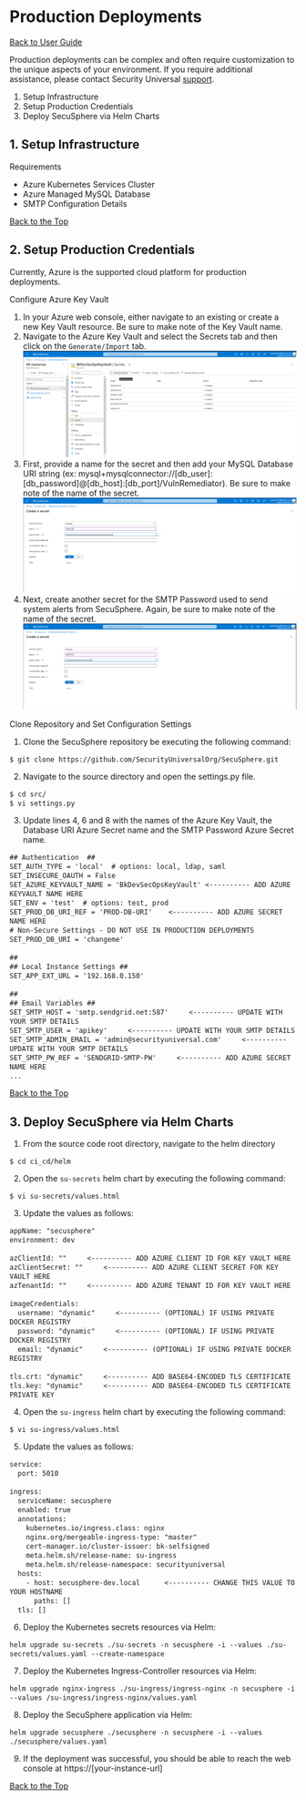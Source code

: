 # Production Deployments
[Back to User Guide](./README.md)

Production deployments can be complex and often require customization to the unique aspects of your environment.  If you require additional assistance, please contact Security Universal [support](mailto:admin@securityuniversal.com).

1. Setup Infrastructure
2. Setup Production Credentials
3. Deploy SecuSphere via Helm Charts

## 1. Setup Infrastructure

Requirements
* Azure Kubernetes Services Cluster
* Azure Managed MySQL Database
* SMTP Configuration Details

[Back to the Top](#production-deployments)

## 2. Setup Production Credentials
Currently, Azure is the supported cloud platform for production deployments.

Configure Azure Key Vault
1. In your Azure web console, either navigate to an existing or create a new Key Vault resource.  Be sure to make note of the Key Vault name.
2. Navigate to the Azure Key Vault and select the Secrets tab and then click on the `Generate/Import` tab.
![Diagram](./screenshots/azure_key_vault_menu.png)
3. First, provide a name for the secret and then add your MySQL Database URI string (ex: mysql+mysqlconnector://[db_user]:[db_password]@[db_host]:[db_port]/VulnRemediator).  Be sure to make note of the name of the secret. 
![Diagram](./screenshots/azure_key_vault_prod_db.png)
4. Next, create another secret for the SMTP Password used to send system alerts from SecuSphere.  Again, be sure to make note of the name of the secret.
![Diagram](./screenshots/azure_key_vault_smtp_pw.png)

Clone Repository and Set Configuration Settings
1. Clone the SecuSphere repository be executing the following command:
```shell
$ git clone https://github.com/SecurityUniversalOrg/SecuSphere.git
```
2. Navigate to the source directory and open the settings.py file.
```shell
$ cd src/
$ vi settings.py
```
3. Update lines 4, 6 and 8 with the names of the Azure Key Vault, the Database URI Azure Secret name and the SMTP Password Azure Secret name.
```shell
## Authentication  ##
SET_AUTH_TYPE = 'local'  # options: local, ldap, saml
SET_INSECURE_OAUTH = False
SET_AZURE_KEYVAULT_NAME = 'BkDevSecOpsKeyVault' <---------- ADD AZURE KEYVAULT NAME HERE
SET_ENV = 'test'  # options: test, prod
SET_PROD_DB_URI_REF = 'PROD-DB-URI'    <---------- ADD AZURE SECRET NAME HERE
# Non-Secure Settings - DO NOT USE IN PRODUCTION DEPLOYMENTS
SET_PROD_DB_URI = 'changeme'

##
## Local Instance Settings ##
SET_APP_EXT_URL = '192.168.0.150'

##
## Email Variables ##
SET_SMTP_HOST = 'smtp.sendgrid.net:587'     <---------- UPDATE WITH YOUR SMTP DETAILS
SET_SMTP_USER = 'apikey'     <---------- UPDATE WITH YOUR SMTP DETAILS
SET_SMTP_ADMIN_EMAIL = 'admin@securityuniversal.com'     <---------- UPDATE WITH YOUR SMTP DETAILS
SET_SMTP_PW_REF = 'SENDGRID-SMTP-PW'     <---------- ADD AZURE SECRET NAME HERE
...
```

[Back to the Top](#production-deployments)

## 3. Deploy SecuSphere via Helm Charts
1. From the source code root directory, navigate to the helm directory
```shell
$ cd ci_cd/helm 
```
2. Open the `su-secrets` helm chart by executing the following command:
```shell
$ vi su-secrets/values.html
```
3. Update the values as follows:
```shell
appName: "secusphere"
environment: dev

azClientId: ""     <---------- ADD AZURE CLIENT ID FOR KEY VAULT HERE
azClientSecret: ""     <---------- ADD AZURE CLIENT SECRET FOR KEY VAULT HERE
azTenantId: ""     <---------- ADD AZURE TENANT ID FOR KEY VAULT HERE

imageCredentials:
  username: "dynamic"     <---------- (OPTIONAL) IF USING PRIVATE DOCKER REGISTRY
  password: "dynamic"     <---------- (OPTIONAL) IF USING PRIVATE DOCKER REGISTRY
  email: "dynamic"     <---------- (OPTIONAL) IF USING PRIVATE DOCKER REGISTRY

tls.crt: "dynamic"     <---------- ADD BASE64-ENCODED TLS CERTIFICATE
tls.key: "dynamic"     <---------- ADD BASE64-ENCODED TLS CERTIFICATE PRIVATE KEY

```

4. Open the `su-ingress` helm chart by executing the following command:
```shell
$ vi su-ingress/values.html
```
5. Update the values as follows:
```shell
service:
  port: 5010

ingress:
  serviceName: secusphere
  enabled: true
  annotations:
    kubernetes.io/ingress.class: nginx
    nginx.org/mergeable-ingress-type: "master"
    cert-manager.io/cluster-issuer: bk-selfsigned
    meta.helm.sh/release-name: su-ingress
    meta.helm.sh/release-namespace: securityuniversal
  hosts:
    - host: secusphere-dev.local      <---------- CHANGE THIS VALUE TO YOUR HOSTNAME
      paths: []
  tls: []
```

6. Deploy the Kubernetes secrets resources via Helm:
```shell
helm upgrade su-secrets ./su-secrets -n secusphere -i --values ./su-secrets/values.yaml --create-namespace
```

7. Deploy the Kubernetes Ingress-Controller resources via Helm:
```shell
helm upgrade nginx-ingress ./su-ingress/ingress-nginx -n secusphere -i --values /su-ingress/ingress-nginx/values.yaml
```

8. Deploy the SecuSphere application via Helm:
```shell
helm upgrade secusphere ./secusphere -n secusphere -i --values ./secusphere/values.yaml
```

9. If the deployment was successful, you should be able to reach the web console at https://[your-instance-url]


[Back to the Top](#production-deployments)